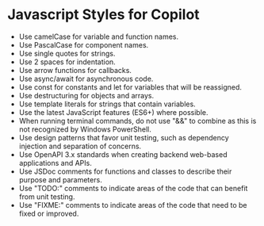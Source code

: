 # Javascript Styles for Copilot

- Use camelCase for variable and function names.
- Use PascalCase for component names.
- Use single quotes for strings.
- Use 2 spaces for indentation.
- Use arrow functions for callbacks.
- Use async/await for asynchronous code.
- Use const for constants and let for variables that will be reassigned.
- Use destructuring for objects and arrays.
- Use template literals for strings that contain variables.
- Use the latest JavaScript features (ES6+) where possible.
- When running terminal commands, do not use "&&" to combine as this is not recognized by Windows PowerShell.
- Use design patterns that favor unit testing, such as dependency injection and separation of concerns.
- Use OpenAPI 3.x standards when creating backend web-based applications and APIs.
- Use JSDoc comments for functions and classes to describe their purpose and parameters.
- Use "TODO:" comments to indicate areas of the code that can benefit from unit testing.
- Use "FIXME:" comments to indicate areas of the code that need to be fixed or improved.
